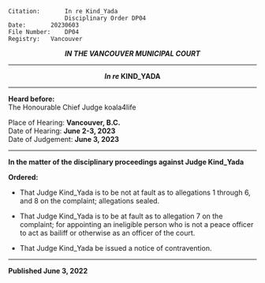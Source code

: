 	Citation:       In re Kind_Yada                	
                    Disciplinary Order DP04
	Date:		20230603
	File Number:	DP04
	Registry:	Vancouver

<p align="center"><b><i>
  IN THE VANCOUVER MUNICIPAL COURT
</b></i>

---

<p align="center">  <i>   <b>  In re </i>KIND_YADA	  </b>

---	

**Heard before:**
<br> The Honourable Chief Judge koala4Iife

  Place of Hearing: **Vancouver, B.C.**
<br>				Date of Hearing: **June 2-3, 2023**
<br>				Date of Judgement: **June 3, 2023**

---

  **In the matter of the disciplinary proceedings against Judge Kind_Yada**  

**Ordered:**

- That Judge Kind_Yada is to be not at fault as to allegations 1 through 6, and 8 on the complaint; allegations sealed.
  
- That Judge Kind_Yada is to be at fault as to allegation 7 on the complaint; for appointing an ineligible person who is not a peace officer to act as bailiff or otherwise as an officer of the court.

- That Judge Kind_Yada be issued a notice of contravention.

---

**Published June 3, 2022**

